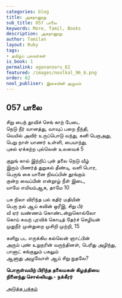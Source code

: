 ```yaml
---
categories: blog
title: அகநானூறு
sub_title: 057 பாலை
keywords: More, Tamil, Books
description: அகநானூறு
author: Tamilan
layout: Ruby
tags:
- தமிழ்ப் புலவர்கள்
is_book: 1
permalink: agananooru_62
featured: /images/noolkal_96_6.png
order: 62
nool_publiser: இசையினி குழுமம்
---
```



## 057 பாலை

சிறு பைந் தூவிச் செங் காற் பேடை  
நெடு நீர் வானத்து, வாவுப் பறை நீந்தி,  
வெயில் அவிர் உருப்பொடு வந்து, கனி பெறாஅது,  
பெறு நாள் யாணர் உள்ளி, பையாந்து,  
புகல் ஏக்கற்ற புல்லென் உலவைக் 5

குறுங் கால் இற்றிப் புன் தலை நெடு வீழ்  
இரும் பிணர்த் துறுகல் தீண்டி, வளி பொர,  
பெருங் கை யானை நிவப்பின் தூங்கும்  
குன்ற வைப்பின் என்றூழ் நீள் இடை,  
யாமே எமியம்ஆக, தாமே 10

பசு நிலா விரிந்த பல் கதிர் மதியின்  
பெரு நல் ஆய் கவின் ஒரீஇ, சிறு பீர்  
வீ ஏர் வண்ணம் கொண்டன்றுகொல்லோ  
கொய் சுவற் புரவிக் கொடித் தேர்ச் செழியன்  
முதுநீர் முன்துறை முசிறி முற்றி, 15

களிறு பட எருக்கிய கல்லென் ஞாட்பின்  
அரும் புண் உறுநரின் வருந்தினள், பெரிது அழிந்து,  
பானாட் கங்குலும் பகலும்  
ஆனாது அழுவோள் ஆய் சிறு நுதலே?

**பொருள்வயிற் பிரிந்த தலைமகன் கிழத்தியை  
நினைந்து சொல்லியது.- நக்கீரர்**

[அடுத்த பக்கம்](agananooru_63)